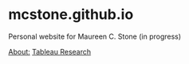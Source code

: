 # mcstone.github.io
Personal website for Maureen C. Stone (in progress)


[About:](https://mcstone.github.io/about)
[Tableau Research](https://research.tableau.com/user/maureen-stone)
